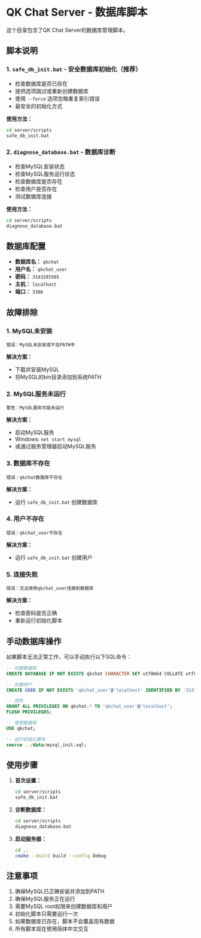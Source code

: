 # QK Chat Server - 数据库脚本

这个目录包含了QK Chat Server的数据库管理脚本。

## 脚本说明

### 1. `safe_db_init.bat` - 安全数据库初始化（推荐）
- 检查数据库是否已存在
- 提供选项跳过或重新创建数据库
- 使用 `--force` 选项忽略重复索引错误
- 最安全的初始化方式

**使用方法：**
```bash
cd server/scripts
safe_db_init.bat
```

### 2. `diagnose_database.bat` - 数据库诊断
- 检查MySQL安装状态
- 检查MySQL服务运行状态
- 检查数据库是否存在
- 检查用户是否存在
- 测试数据库连接

**使用方法：**
```bash
cd server/scripts
diagnose_database.bat
```

## 数据库配置

- **数据库名：** `qkchat`
- **用户名：** `qkchat_user`
- **密码：** `3143285505`
- **主机：** `localhost`
- **端口：** `3306`

## 故障排除

### 1. MySQL未安装
```
错误：MySQL未安装或不在PATH中
```
**解决方案：**
- 下载并安装MySQL
- 将MySQL的bin目录添加到系统PATH

### 2. MySQL服务未运行
```
警告：MySQL服务可能未运行
```
**解决方案：**
- 启动MySQL服务
- Windows: `net start mysql`
- 或通过服务管理器启动MySQL服务

### 3. 数据库不存在
```
错误：qkchat数据库不存在
```
**解决方案：**
- 运行 `safe_db_init.bat` 创建数据库

### 4. 用户不存在
```
错误：qkchat_user不存在
```
**解决方案：**
- 运行 `safe_db_init.bat` 创建用户

### 5. 连接失败
```
错误：无法使用qkchat_user连接到数据库
```
**解决方案：**
- 检查密码是否正确
- 重新运行初始化脚本

## 手动数据库操作

如果脚本无法正常工作，可以手动执行以下SQL命令：

```sql
-- 创建数据库
CREATE DATABASE IF NOT EXISTS qkchat CHARACTER SET utf8mb4 COLLATE utf8mb4_unicode_ci;

-- 创建用户
CREATE USER IF NOT EXISTS 'qkchat_user'@'localhost' IDENTIFIED BY '3143285505';

-- 授权
GRANT ALL PRIVILEGES ON qkchat.* TO 'qkchat_user'@'localhost';
FLUSH PRIVILEGES;

-- 使用数据库
USE qkchat;

-- 运行初始化脚本
source ../data/mysql_init.sql;
```

## 使用步骤

1. **首次设置：**
   ```bash
   cd server/scripts
   safe_db_init.bat
   ```

2. **诊断数据库：**
   ```bash
   cd server/scripts
   diagnose_database.bat
   ```

3. **启动服务器：**
   ```bash
   cd ..
   cmake --build build --config Debug
   ```

## 注意事项

1. 确保MySQL已正确安装并添加到PATH
2. 确保MySQL服务正在运行
3. 需要MySQL root权限来创建数据库和用户
4. 初始化脚本只需要运行一次
5. 如果数据库已存在，脚本不会覆盖现有数据
6. 所有脚本现在使用简体中文交互 